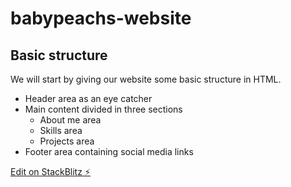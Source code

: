 # babypeachs-website

## Basic structure 

We will start by giving our website some basic structure in HTML. 
* Header area as an eye catcher 
* Main content divided in three sections 
  * About me area
  * Skills area
  * Projects area
* Footer area containing social media links

[Edit on StackBlitz ⚡️](https://stackblitz.com/edit/babypeachs-website)